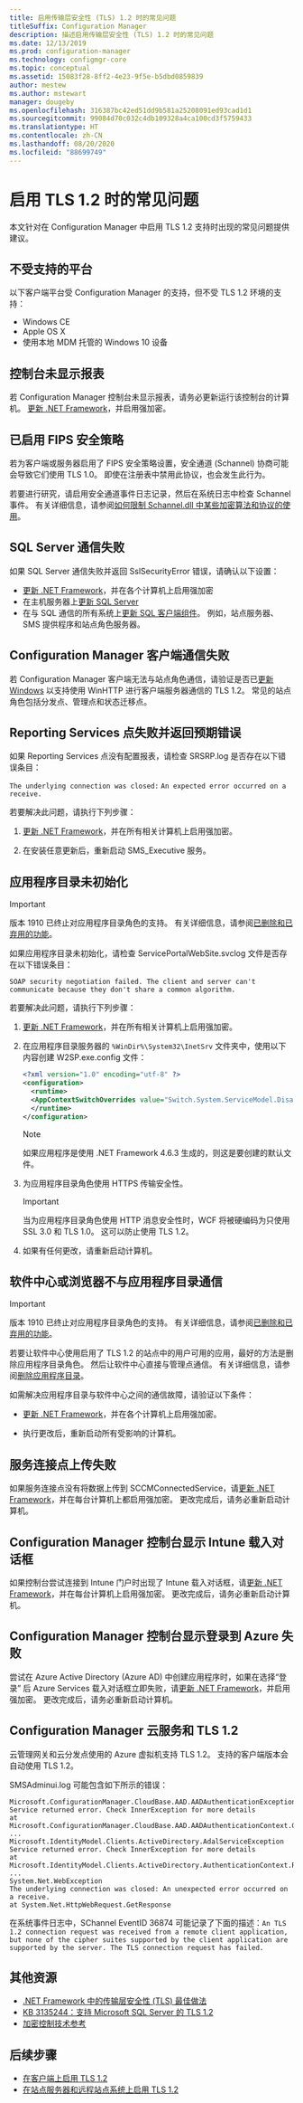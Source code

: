 ```yaml
---
title: 启用传输层安全性 (TLS) 1.2 时的常见问题
titleSuffix: Configuration Manager
description: 描述启用传输层安全性 (TLS) 1.2 时的常见问题
ms.date: 12/13/2019
ms.prod: configuration-manager
ms.technology: configmgr-core
ms.topic: conceptual
ms.assetid: 15083f28-8ff2-4e23-9f5e-b5dbd0859839
author: mestew
ms.author: mstewart
manager: dougeby
ms.openlocfilehash: 316387bc42ed51dd9b581a25208091ed93cad1d1
ms.sourcegitcommit: 99084d70c032c4db109328a4ca100cd3f5759433
ms.translationtype: HT
ms.contentlocale: zh-CN
ms.lasthandoff: 08/20/2020
ms.locfileid: "88699749"
---
```

# <a name="common-issues-when-enabling-tls-12"></a>启用 TLS 1.2 时的常见问题

本文针对在 Configuration Manager 中启用 TLS 1.2 支持时出现的常见问题提供建议。

## <a name="unsupported-platforms"></a>不受支持的平台

以下客户端平台受 Configuration Manager 的支持，但不受 TLS 1.2 环境的支持：

- Windows CE
- Apple OS X
- 使用本地 MDM 托管的 Windows 10 设备

## <a name="reports-dont-show-in-the-console"></a>控制台未显示报表

若 Configuration Manager 控制台未显示报表，请务必更新运行该控制台的计算机。 [更新 .NET Framework](enable-tls-1-2-client.md#bkmk_net)，并启用强加密。

## <a name="fips-security-policy-enabled"></a>已启用 FIPS 安全策略

若为客户端或服务器启用了 FIPS 安全策略设置，安全通道 (Schannel) 协商可能会导致它们使用 TLS 1.0。 即使在注册表中禁用此协议，也会发生此行为。

若要进行研究，请启用安全通道事件日志记录，然后在系统日志中检查 Schannel 事件。 有关详细信息，请参阅[如何限制 Schannel.dll 中某些加密算法和协议的使用](https://support.microsoft.com/help/245030/how-to-restrict-the-use-of-certain-cryptographic-algorithms-and-protoc)。

## <a name="sql-server-communication-failure"></a>SQL Server 通信失败

如果 SQL Server 通信失败并返回 SslSecurityError  错误，请确认以下设置：

- [更新 .NET Framework](enable-tls-1-2-server.md#bkmk_net)，并在各个计算机上启用强加密
- 在主机服务器上[更新 SQL Server](enable-tls-1-2-server.md#bkmk_sql)
- 在与 SQL 通信的所有系统上[更新 SQL 客户端组件](enable-tls-1-2-server.md#bkmk_sql-client)。 例如，站点服务器、SMS 提供程序和站点角色服务器。

## <a name="configuration-manager-client-communication-failures"></a>Configuration Manager 客户端通信失败

若 Configuration Manager 客户端无法与站点角色通信，请验证是否已[更新 Windows](enable-tls-1-2-client.md#bkmk_winhttp) 以支持使用 WinHTTP 进行客户端服务器通信的 TLS 1.2。 常见的站点角色包括分发点、管理点和状态迁移点。

## <a name="reporting-services-point-fails-and-returns-an-expected-error"></a>Reporting Services 点失败并返回预期错误

如果 Reporting Services 点没有配置报表，请检查 SRSRP.log  是否存在以下错误条目：

`The underlying connection was closed:`
`An expected error occurred on a receive.`

若要解决此问题，请执行下列步骤：

1. [更新 .NET Framework](enable-tls-1-2-client.md#bkmk_net)，并在所有相关计算机上启用强加密。

1. 在安装任意更新后，重新启动 SMS_Executive 服务。

## <a name="application-catalog-doesnt-initialize"></a>应用程序目录未初始化

> [!Important]  
> 版本 1910 已终止对应用程序目录角色的支持。 有关详细信息，请参阅[已删除和已弃用的功能](../changes/deprecated/removed-and-deprecated-cmfeatures.md)。

如果应用程序目录未初始化，请检查 ServicePortalWebSite.svclog  文件是否存在以下错误条目：

`SOAP security negotiation failed. The client and server can't communicate because they don't share a common algorithm.`

若要解决此问题，请执行下列步骤：

1. [更新 .NET Framework](enable-tls-1-2-client.md#bkmk_net)，并在所有相关计算机上启用强加密。

1. 在应用程序目录服务器的 `%WinDir%\System32\InetSrv` 文件夹中，使用以下内容创建 W2SP.exe.config  文件：

    ``` XML
    <?xml version="1.0" encoding="utf-8" ?>
    <configuration>
      <runtime>
      <AppContextSwitchOverrides value="Switch.System.ServiceModel.DisableUsingServicePointManagerSecurityProtocols=false;Switch.System.Net.DontEnableSchUseStrongCrypto=false" />
      </runtime>
    </configuration>
    ```

    > [!NOTE]
    > 如果应用程序是使用 .NET Framework 4.6.3 生成的，则这是要创建的默认文件。

1. 为应用程序目录角色使用 HTTPS 传输安全性。

    > [!Important]
    > 当为应用程序目录角色使用 HTTP 消息安全性时，WCF 将被硬编码为只使用 SSL 3.0 和 TLS 1.0。 这可以防止使用 TLS 1.2。

1. 如果有任何更改，请重新启动计算机。

## <a name="software-center-or-browser-doesnt-communicate-with-the-application-catalog"></a>软件中心或浏览器不与应用程序目录通信

> [!Important]  
> 版本 1910 已终止对应用程序目录角色的支持。 有关详细信息，请参阅[已删除和已弃用的功能](../changes/deprecated/removed-and-deprecated-cmfeatures.md)。

若要让软件中心使用启用了 TLS 1.2 的站点中的用户可用的应用，最好的方法是删除应用程序目录角色。 然后让软件中心直接与管理点通信。 有关详细信息，请参阅[删除应用程序目录](../../../apps/plan-design/plan-for-and-configure-application-management.md#bkmk_remove-appcat)。

如需解决应用程序目录与软件中心之间的通信故障，请验证以下条件：

- [更新 .NET Framework](enable-tls-1-2-client.md#bkmk_net)，并在各个计算机上启用强加密。

- 执行更改后，重新启动所有受影响的计算机。

<!-- - Configure the browser is configured to support TLS 1. Prior to Windows 10, this option was disabled by default. removing, Silverlight experience is out of support-->

## <a name="service-connection-point-upload-failures"></a>服务连接点上传失败

如果服务连接点没有将数据上传到 SCCMConnectedService，请[更新 .NET Framework](enable-tls-1-2-server.md#bkmk_net)，并在每台计算机上都启用强加密。 更改完成后，请务必重新启动计算机。

## <a name="configuration-manager-console-displays-intune-onboarding-dialog-box"></a>Configuration Manager 控制台显示 Intune 载入对话框

如果控制台尝试连接到 Intune 门户时出现了 Intune 载入对话框，请[更新 .NET Framework](enable-tls-1-2-client.md#bkmk_net)，并在每台计算机上启用强加密。 更改完成后，请务必重新启动计算机。

## <a name="configuration-manager-console-displays-failure-to-sign-in-to-azure"></a>Configuration Manager 控制台显示登录到 Azure 失败

尝试在 Azure Active Directory (Azure AD) 中创建应用程序时，如果在选择“登录”  后 Azure Services 载入对话框立即失败，请[更新 .NET Framework](enable-tls-1-2-server.md#bkmk_net)，并启用强加密。 更改完成后，请务必重新启动计算机。

## <a name="configuration-manager-cloud-services-and-tls-12"></a>Configuration Manager 云服务和 TLS 1.2

云管理网关和云分发点使用的 Azure 虚拟机支持 TLS 1.2。 支持的客户端版本会自动使用 TLS 1.2。

SMSAdminui.log  可能包含如下所示的错误：

``` Log
Microsoft.ConfigurationManager.CloudBase.AAD.AADAuthenticationException
Service returned error. Check InnerException for more details
at Microsoft.ConfigurationManager.CloudBase.AAD.AADAuthenticationContext.GetAADAuthResultObject
...
Microsoft.IdentityModel.Clients.ActiveDirectory.AdalServiceException
Service returned error. Check InnerException for more details
at Microsoft.IdentityModel.Clients.ActiveDirectory.AuthenticationContext.RunAsyncTask
...
System.Net.WebException
The underlying connection was closed: An unexpected error occurred on a receive.
at System.Net.HttpWebRequest.GetResponse
```

在系统事件日志中，SChannel EventID 36874 可能记录了下面的描述：`An TLS 1.2 connection request was received from a remote client application, but none of the cipher suites supported by the client application are supported by the server. The TLS connection request has failed.`
<!--SCCMDocs issue #1608-->

## <a name="additional-resources"></a>其他资源

- [.NET Framework 中的传输层安全性 (TLS) 最佳做法](/dotnet/framework/network-programming/tls#configuring-security-via-the-windows-registry)
- [KB 3135244：支持 Microsoft SQL Server 的 TLS 1.2](https://support.microsoft.com/help/3135244/tls-1-2-support-for-microsoft-sql-server)
- [加密控制技术参考](cryptographic-controls-technical-reference.md)

## <a name="next-steps"></a>后续步骤

- [在客户端上启用 TLS 1.2](enable-tls-1-2-client.md)
- [在站点服务器和远程站点系统上启用 TLS 1.2](enable-tls-1-2-server.md)
